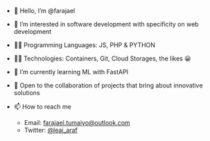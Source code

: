 - 👋 Hello, I’m @farajael
- 👀 I’m interested in software development with specificity on web development
- ✍🏾 Programming Languages: JS, PHP & PYTHON
- 👨‍💻 Technologies: Containers, Git, Cloud Storages, the likes 😀
- 🌱 I’m currently learning ML with FastAPI
- 🤝 Open to the collaboration of projects that bring about innovative solutions

- 📫 How to reach me 
  - Email: [farajael.tumaiyo@outlook.com](mailto:farajael.tumaiyo@outlook.com)
  - Twitter: [@leaj_araf](https://www.twitter.com/leaj_araf)


